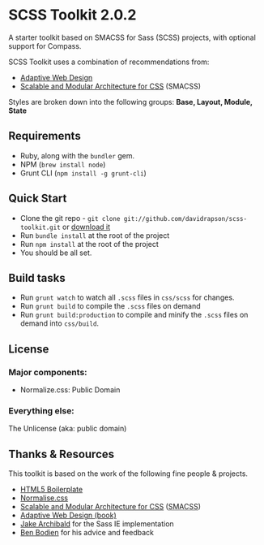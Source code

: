 # SCSS Toolkit 2.0.2

A starter toolkit based on SMACSS for Sass (SCSS) projects, with optional support for Compass.

SCSS Toolkit uses a combination of recommendations from:

- [Adaptive Web Design](http://easy-readers.net/)
- [Scalable and Modular Architecture for CSS](http://smacss.com/) (SMACSS)

Styles are broken down into the following groups: **Base, Layout, Module, State**

## Requirements

* Ruby, along with the `bundler` gem.
* NPM (`brew install node`)
* Grunt CLI (`npm install -g grunt-cli`)

## Quick Start

* Clone the git repo - `git clone git://github.com/davidrapson/scss-toolkit.git` or [download it](https://github.com/davidrapson/scss-toolkit/zipball/master)
* Run `bundle install` at the root of the project
* Run `npm install` at the root of the project
* You should be all set.

## Build tasks

* Run `grunt watch` to watch all `.scss` files in `css/scss` for changes.
* Run `grunt build` to compile the `.scss` files on demand
* Run `grunt build:production` to compile and minify the `.scss` files on demand into `css/build`.

## License

### Major components:

- Normalize.css: Public Domain

### Everything else:

The Unlicense (aka: public domain)

## Thanks & Resources

This toolkit is based on the work of the following fine people & projects.

- [HTML5 Boilerplate](https://github.com/h5bp/html5-boilerplate)
- [Normalise.css](http://necolas.github.com/normalize.css/)
- [Scalable and Modular Architecture for CSS](http://smacss.com/book/type-state) (<abbr title="Scalable and Modular Architecture for CSS">SMACSS</abbr>)
- [Adaptive Web Design (book)](http://easy-readers.net/)
- [Jake Archibald](http://jakearchibald.github.com/sass-ie/) for the Sass IE implementation
- [Ben Bodien](http://neutroncreations.com/) for his advice and feedback
